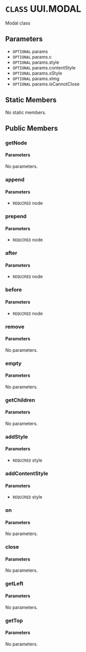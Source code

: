 # `CLASS` UUI.MODAL
Modal class

## Parameters
* `OPTIONAL` params 
* `OPTIONAL` params.c 
* `OPTIONAL` params.style 
* `OPTIONAL` params.contentStyle 
* `OPTIONAL` params.xStyle 
* `OPTIONAL` params.xImg 
* `OPTIONAL` params.isCannotClose 

## Static Members
No static members.

## Public Members

### getNode
#### Parameters
No parameters.

### append
#### Parameters
* `REQUIRED` node

### prepend
#### Parameters
* `REQUIRED` node

### after
#### Parameters
* `REQUIRED` node

### before
#### Parameters
* `REQUIRED` node

### remove
#### Parameters
No parameters.

### empty
#### Parameters
No parameters.

### getChildren
#### Parameters
No parameters.

### addStyle
#### Parameters
* `REQUIRED` style

### addContentStyle
#### Parameters
* `REQUIRED` style

### on
#### Parameters
No parameters.

### close
#### Parameters
No parameters.

### getLeft
#### Parameters
No parameters.

### getTop
#### Parameters
No parameters.
